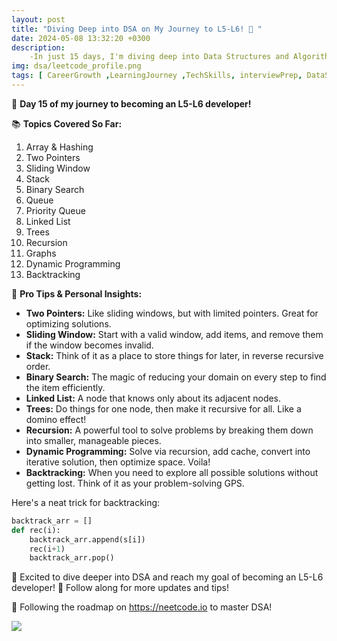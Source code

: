 ```yaml
---
layout: post
title: "Diving Deep into DSA on My Journey to L5-L6! 🚀 "
date: 2024-05-08 13:32:20 +0300
description: 
    -In just 15 days, I'm diving deep into Data Structures and Algorithms (DSA) on my journey to becoming an L5-L6 developer! Follow along for more updates and tips as I progress on this exciting journey! 💻🚀 # Add post description (optional)
img: dsa/leetcode_profile.png
tags: [ CareerGrowth ,LearningJourney ,TechSkills, interviewPrep, DataStructures, DSA, Algorithms, Programming]
---
```

🚀 **Day 15 of my journey to becoming an L5-L6 developer!**

📚 **Topics Covered So Far:**

1. Array & Hashing
2. Two Pointers
3. Sliding Window
4. Stack
5. Binary Search
6. Queue
7. Priority Queue
8. Linked List
9. Trees
10. Recursion
11. Graphs
12. Dynamic Programming
13. Backtracking

🎩 **Pro Tips & Personal Insights:**

- **Two Pointers:** Like sliding windows, but with limited pointers. Great for optimizing solutions.
- **Sliding Window:** Start with a valid window, add items, and remove them if the window becomes invalid.
- **Stack:** Think of it as a place to store things for later, in reverse recursive order.
- **Binary Search:** The magic of reducing your domain on every step to find the item efficiently.
- **Linked List:** A node that knows only about its adjacent nodes.
- **Trees:** Do things for one node, then make it recursive for all. Like a domino effect!
- **Recursion:** A powerful tool to solve problems by breaking them down into smaller, manageable pieces.
- **Dynamic Programming:** Solve via recursion, add cache, convert into iterative solution, then optimize space. Voila!
- **Backtracking:** When you need to explore all possible solutions without getting lost. Think of it as your problem-solving GPS.

Here's a neat trick for backtracking:
```python
backtrack_arr = []
def rec(i):
    backtrack_arr.append(s[i])
    rec(i+1)
    backtrack_arr.pop()
```
🚀 Excited to dive deeper into DSA and reach my goal of becoming an L5-L6 developer! 💪 Follow along for more updates and tips!

📖 Following the roadmap on https://neetcode.io to master DSA!

![](/assets/img/dsa/neetcode_update_1.png)
